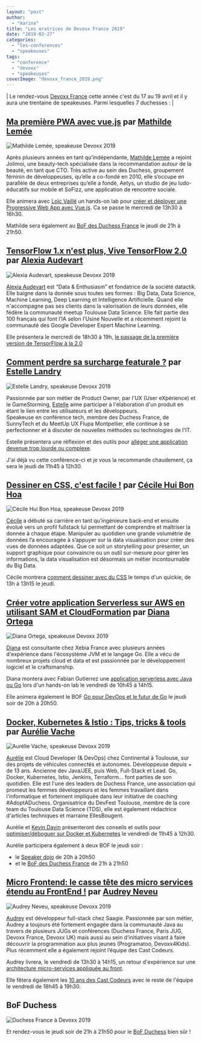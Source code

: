 ```yaml
---
layout: "post"
author: 
  - "marina"
title: "Les oratrices de Devoxx France 2019"
date: "2019-03-27"
categories: 
  - "les-conferences"
  - "speakeuses"
tags: 
  - "conference"
  - "devoxx"
  - "speakeuses"
coverImage: "devoxx_france_2019.png"
---
```


| Le rendez-vous [Devoxx France](https://www.devoxx.fr/) cette année c'est du 17 au 19 avril et il y aura une trentaine de speakeuses. Parmi lesquelles 7 duchesses : |

## [Ma première PWA avec vue.js](https://cfp.devoxx.fr/2019/talk/AYM-9598/Ma_premiere_PWA_avec_vue.js) par [Mathilde Lemée](https://twitter.com/MathildeLemee)

![Mathilde Lemée, speakeuse Devoxx 2019](/assets/2019/03/2019-03-27-les-oratrices-de-devoxx-france-2019/e8cb08a3141a0ebf6b80ad7d037ed034_400x400.png)

  
Après plusieurs années en tant qu'indépendante, [Mathilde Lemée](https://twitter.com/MathildeLemee) a rejoint Jolimoi, une beauty-tech spécialisée dans la recommandation autour de la beauté, en tant que CTO. Très active au sein des Duchess, groupement féminin de développeuses, qu’elle a co-fondé en 2010, elle s’occupe en parallèle de deux entreprises qu’elle a fondé, Aetys, un studio de jeu ludo-éducatifs sur mobile et SoFizz, une application de rencontre sociale.

Elle animera avec [Loïc Vaillé](https://twitter.com/hydrog3n) un hands-on lab pour [créer et déployer une Progressive Web App avec Vue.js](https://cfp.devoxx.fr/2019/talk/AYM-9598/Ma_premiere_PWA_avec_vue.js). Ca se passe le mercredi de 13h30 à 16h30. 

Mathilde sera également au [BoF des Duchess France](https://cfp.devoxx.fr/2019/talk/FOO-7140/Duchess_France) le jeudi de 21h à 21h50.

## [TensorFlow 1.x n'est plus, Vive TensorFlow 2.0](https://cfp.devoxx.fr/2019/talk/RJH-6412/TensorFlow_1.x_n'est_plus,_Vive_TensorFlow_2.0) par [Alexia Audevart](https://twitter.com/aaudevart)

![Alexia Audevart, speakeuse Devoxx 2019](/assets/2019/03/2019-03-27-les-oratrices-de-devoxx-france-2019/alexia_audevart.jpg)

[Alexia Audevart](https://twitter.com/aaudevart) est “Data & Enthusiasm” et fondatrice de la société datactik. Elle baigne dans la donnée sous toutes ses formes : Big Data, Data Science, Machine Learning, Deep Learning et Intelligence Artificielle. Quand elle n'accompagne pas ses clients dans la valorisation de leurs données, elle fédère la communauté meetup Toulouse Data Science. Elle fait partie des 100 français qui font l’IA selon l’Usine Nouvelle et a récemment rejoint la communauté des Google Developer Expert Machine Learning.

Elle présentera le mercredi de 18h30 à 19h, [le passage de la première version de TensorFlow à la 2.0](https://cfp.devoxx.fr/2019/talk/RJH-6412/TensorFlow_1.x_n'est_plus,_Vive_TensorFlow_2.0)

## [Comment perdre sa surcharge featurale ?](https://cfp.devoxx.fr/2019/talk/FWL-8038/Comment_perdre_sa_surcharge_featurale_%3F_) par [Estelle Landry](https://twitter.com/estelandry)

![Estelle Landry, speakeuse Devoxx 2019](/assets/2019/03/2019-03-27-les-oratrices-de-devoxx-france-2019/estelle-576x1024.jpeg)

Passionnée par son métier de Product Owner, par l'UX (User eXpérience) et le GameStorming, [Estelle](https://twitter.com/estelandry) aime participer à l'élaboration d'un produit en étant le lien entre les utilisateurs et les développeurs.  
Speakeuse en conférence tech, membre des Duchess France, de SunnyTech et du MeetUp UX Flupa Montpellier, elle continue à se perfectionner et à discuter de nouvelles méthodes ou technologies de l'IT.

Estelle présentera une réflexion et des outils pour [alléger une application devenue trop lourde ou complexe](https://cfp.devoxx.fr/2019/talk/FWL-8038/Comment_perdre_sa_surcharge_featurale_%3F_).

J'ai déjà vu cette conférence-ci et je vous la recommande chaudement, ça sera le jeudi de 11h45 à 12h30.

## [Dessiner en CSS, c'est facile !](https://cfp.devoxx.fr/2019/talk/WVB-3109/Dessiner_en_CSS,_c'est_facile_!) par [Cécile Hui Bon Hoa](https://twitter.com/@cecilehbh)

![Cécile Hui Bon Hoa, speakeuse Devoxx 2019](/assets/2019/03/2019-03-27-les-oratrices-de-devoxx-france-2019/cecile_hui_bon_hoa.jpg)

[Cécile](https://twitter.com/@cecilehbh) a débuté sa carrière en tant qu’ingénieure back-end et ensuite évolué vers un profil fullstack lui permettant de comprendre et maîtriser la donnée à chaque étape. Manipuler au quotidien une grande volumétrie de données l’a encouragée à s’appuyer sur la data visualisation pour créer des vues de données adaptées. Que ce soit un storytelling pour présenter, un support graphique pour convaincre ou un outil sur-mesure pour gérer les informations, la data visualisation est désormais un métier incontournable du Big Data.

Cécile montrera [comment dessiner avec du CSS](https://cfp.devoxx.fr/2019/talk/WVB-3109/Dessiner_en_CSS,_c'est_facile_!) le temps d'un quickie, de 13h à 13h15 le jeudi.

## [Créer votre application Serverless sur AWS en utilisant SAM et CloudFormation](https://cfp.devoxx.fr/2019/talk/WSZ-5230/Creer_votre_application_Serverless_sur_AWS_en_utilisant_SAM_et_CloudFormation) par [Diana Ortega](https://twitter.com/@dicaormu)

![Diana Ortega, speakeuse Devoxx 2019](/assets/2019/03/2019-03-27-les-oratrices-de-devoxx-france-2019/diana.png)

[Diana](https://twitter.com/dicaormu) est consultante chez Xebia France avec plusieurs années d'expérience dans l'écosystème JVM et le langage Go. Elle a vécu de nombreux projets cloud et data et est passionnée par le développement logiciel et le craftsmanship.

Diana montera avec Fabian Gutierrez une [application serverless avec Java ou Go](https://cfp.devoxx.fr/2019/talk/WSZ-5230/Creer_votre_application_Serverless_sur_AWS_en_utilisant_SAM_et_CloudFormation) lors d'un hands-on lab le vendredi de 10h45 à 14h15.

Elle animera également le BOF [Go pour DevOps et le futur de Go](https://cfp.devoxx.fr/2019/talk/BOW-3684/Go_pour_DevOps_et_le_future_de_Go_) le jeudi soir de 20h à 20h50.

## [Docker, Kubernetes & Istio : Tips, tricks & tools](https://cfp.devoxx.fr/2019/talk/JNM-4233/Docker,_Kubernetes_&_Istio_:_Tips,_tricks_&_tools) par [Aurélie Vache](https://twitter.com/aurelievache)

![Aurélie Vache, speakeuse Devoxx 2019](/assets/2019/03/2019-03-27-les-oratrices-de-devoxx-france-2019/aurelie_vache.jpg)

[Aurélie](https://twitter.com/aurelievache) est Cloud Developer (& DevOps) chez Continental à Toulouse, sur des projets de véhicules connectés et autonomes. Développeuse depuis + de 13 ans. Ancienne dev Java/JEE, puis Web, Full-Stack et Lead. Go, Docker, Kubernetes, Istio, Jenkins, Terraform... font parties de son quotidien. Elle est l'une des leaders de Duchess France, une association qui promeut les femmes développeurs et les femmes travaillant dans l'informatique et fortement impliquée dans leur initiative de coaching #AdoptADuchess. Organisatrice du DevFest Toulouse, membre de la core team du Toulouse Data Science (TDS), elle est également rédactrice d'articles techniques et marraine EllesBougent.

Aurélie et [Kevin Davin](https://twitter.com/@davinkevin) présenteront des conseils et outils pour [optimiser/déboguer sur Docker et Kubernetes](https://cfp.devoxx.fr/2019/talk/JNM-4233/Docker,_Kubernetes_&_Istio_:_Tips,_tricks_&_tools) le vendredi de 11h45 à 12h30.

Aurélie participera également à deux BOF le jeudi soir :

- le [Speaker dojo](https://cfp.devoxx.fr/2019/talk/ZXA-5202/Speaker_Dojo) de 20h à 20h50
- et le [BoF des Duchess France](https://cfp.devoxx.fr/2019/talk/FOO-7140/Duchess_France) de 21h à 21h50

## [Micro Frontend: le casse tête des micro services étendu au FrontEnd !](https://cfp.devoxx.fr/2019/talk/GXO-0317/Micro_Frontend:_le_casse_tete_des_micro_services_etendu_au_FrontEnd_!) par [Audrey Neveu](https://twitter.com/@Audrey_Neveu)

![Audrey Neveu, speakeuse Devoxx 2019](/assets/2019/03/2019-03-27-les-oratrices-de-devoxx-france-2019/audrey_neveu.jpg)

[Audrey](https://twitter.com/@Audrey_Neveu) est développeur full-stack chez Saagie. Passionnée par son métier, Audrey a toujours été fortement engagée dans la communauté Java au travers de plusieurs JUGs et conférences (Duchess France, Paris JUG, Devoxx France, Devoxx UK) mais aussi au sein d’initiatives visant à faire découvrir la programmation aux plus jeunes (Programatoo, Devoxx4Kids). Plus récemment elle a également rejoint l’équipe des Cast Codeurs.

Audrey livrera, le vendredi de 13h30 à 14h15, un retour d'expérience sur une [architecture micro-services appliquée au front](https://cfp.devoxx.fr/2019/talk/GXO-0317/Micro_Frontend:_le_casse_tete_des_micro_services_etendu_au_FrontEnd_!).

Elle fêtera également les [10 ans des Cast Codeurs](https://cfp.devoxx.fr/2019/talk/TMJ-2413/Les_Cast_Codeurs_:_10_ans_deja_!) avec le reste de l'équipe le vendredi de 18h45 à 19h30.

## BoF Duchess

![Duchess France à Devoxx 2019](/assets/2019/03/2019-03-27-les-oratrices-de-devoxx-france-2019/logo_duchess_all_in_one_small_rect.png)

Et rendez-vous le jeudi soir de 21h à 21h50 pour le [BoF Duchess](https://cfp.devoxx.fr/2019/talk/FOO-7140/Duchess_France) bien sûr !
